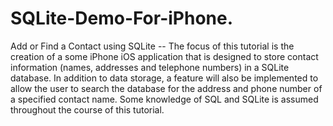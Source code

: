 SQLite-Demo-For-iPhone.
=======================

Add or Find a Contact using SQLite -- The focus of this tutorial is the creation of a some iPhone iOS application that is designed to store contact information (names, addresses and telephone numbers) in a SQLite database. In addition to data storage, a feature will also be implemented to allow the user to search the database for the address and phone number of a specified contact name. Some knowledge of SQL and SQLite is assumed throughout the course of this tutorial.